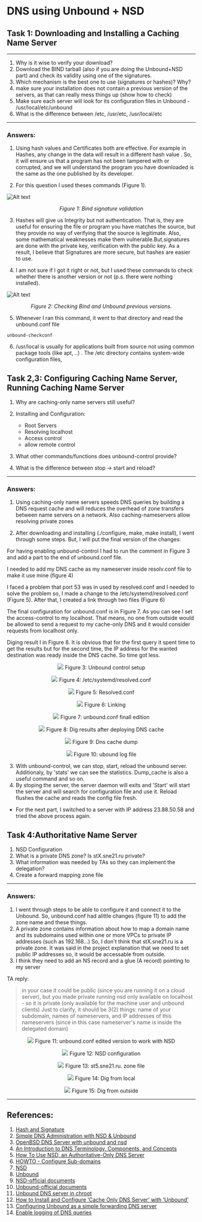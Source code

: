 # DNS using Unbound + NSD

## Task 1: Downloading and Installing a Caching Name Server
--------------
1. Why is it wise to verify your download?
2. Download the BIND tarball (also if you are doing the Unbound+NSD part) and check its validity using one of the signatures.
3. Which mechanism is the best one to use (signatures or hashes)? Why?
4. make sure your installation does not contain a previous version of the servers, as that can really mess things up (show how to check)
5. Make sure each server will look for its configuration files in Unbound - /usr/local/etc/unbound
6. What is the difference between /etc, /usr/etc, /usr/local/etc
--------------

### Answers:

1. Using hash values and Certificates both are effective. For example in Hashes, any change in the data will result in a different hash value . So, it will ensure us that a program has not been tampered with or corrupted, and we will understand the program you have downloaded is the same as the one published by its developer.


2. For this question I used theses commands (Figure 1).


![Alt text](https://i.imgur.com/39nZgx1.png)
<p align = "center">
   <i>Figure 1: Bind signature validation</i>
</p>

3. Hashes will give us Integrity but not authentication. That is, they are useful for ensuring the file or program you have matches the source, but they provide no way of verifying that the source is legitimate. Also, some mathematical weaknesses make them vulnerable.But,signatures are done with the private key, verification with the public key.  As a result, I believe that Signatures are more secure, but hashes are easier to use. 


4. I am not sure if I got it right or not, but I used these commands to check whether there is another version or not (p.s. there were nothing installed).



![Alt text](https://i.imgur.com/yLCRdwz.png)

<p align = "center">
   <i>Figure 2: Checking Bind and Unbound previous versions.</i>
</p>

5. Whenever I ran this command, it went to that directory and read the unbound.conf file

```
unbound-checkconf
```

6. /usr/local is usually for applications built from source not using common package tools (like apt, ..) . The /etc directory contains system-wide configuration files,


## Task 2,3: Configuring Caching Name Server, Running Caching Name Server


1. Why are caching-only name servers still useful?
2. Installing and Configuration:
    * Root Servers
    * Resolving localhost
    * Access control
    * allow remote control

3. What other commands/functions does unbound-control provide? 
4. What is the difference between stop -> start and reload?

-------------------------------------------------------------

### Answers:

1. Using caching-only name servers speeds DNS queries by building a DNS request cache and will reduces the overhead of zone transfers between name servers on a network. Also caching-nameservers allow resolving private zones


2. After downloading and installing (./configure, make, make install), I went through some steps. But, I will put the final version of the changes:

For having enabling unbound-control I had to run the comment in Figure 3 and add a part to the end of unbound.conf file.

I needed to add my DNS cache as my nameserver inside resolv.conf file to make it use mine (figure 4)

I faced a problem that port 53 was in used by resolved.conf and I needed to solve the problem so, I made a change to the /etc/systemd/resolved.conf  (Figure 5). After that, I created a link through two files (Figure 6)

The final configuration for unbound.conf is in Figure 7. As you can see I set the access-control to my localhost. That means, no one from outside would be allowed to send a request to my cache-only DNS and it would consider requests from localhost only.

Diging result I in Figure 8. It is obvious that for the first query it spent time to get the results but for the second time, the IP address for the wanted destination was ready inside the DNS cache. So time got less.

<center>

![](https://i.imgur.com/wZqyx1H.png)
Figure 3: Unbound control setup

![](https://i.imgur.com/pPQCMwC.png)
Figure 4: /etc/systemd/resolved.conf

![](https://i.imgur.com/sp8CFa4.png)
Figure 5: Resolved.conf

![](https://i.imgur.com/cBt1Wsz.png)
Figure 6: Linking

![](https://i.imgur.com/qiuT3GF.png)
Figure 7: unbound.conf finall edition


![](https://i.imgur.com/2STkonO.png)
Figure 8: Dig results after deploying DNS cache

![](https://i.imgur.com/uEUWDRs.png)
Figure 9: Dns cache dump

![](https://i.imgur.com/TSCc4o7.png)
Figure 10: ubound log file

</center>

3. With unbound-control, we can stop, start, reload the unbound server. Additionaly, by 'stats' we can see the statistics. Dump_cache is also a useful command and so on.
4. By stoping the server, the server daemon will exits and 'Start' will start the server and will search for configuration file and use it. Reload flushes the cache and reads  the  config file fresh.


* For the next part, I switched to a server with IP address 23.88.50.58 and tried the above process again.


## Task 4:Authoritative Name Server
1. NSD Configuration
2. What is a private DNS zone? Is stX.sne21.ru private?
3. What information was needed by TAs so they can implement the delegation?
4. Create a forward mapping zone file 
----------------------------------------------------

### Answers:

1. I went through steps to be able to configure it and connect it to the Unbound. So, unbound.conf had alittle changes (figure 11) to add the zone name and these things.
2. A private zone contains information about how to map a domain name and its subdomains used within one or more VPCs to private IP addresses (such as 192.168...) So, I don't think that stX.sne21.ru is a private zone. It was said in the project explanation that we need to set public IP addresses so, it would be accessable from outside. 
3. I think they need to add an NS record and a glue (A record) pointing to my server

TA reply:
> in your case it could be public (since you are running it on a cloud server), but you made private running nsd only available on localhost - so it is private (only available for the machine user and unbound clients)
> Just to clarify, it should be 3(2) things: name of your subdomain, names of nameservers, and IP addresses of this nameservers (since in this case nameserver's name is inside the delegated domain)



<center>

![](https://i.imgur.com/lIr9UoG.png)
Figure 11: unbound.conf edited version to work with NSD

![](https://i.imgur.com/7AVNvBx.png)
Figure 12: NSD configuration

![](https://i.imgur.com/xwPhNlJ.png)
Figure 13: st5.sne21.ru. zone file

![](https://i.imgur.com/AZ6ibfX.png)
Figure 14: Dig from local

![](https://i.imgur.com/079cu2X.png)
Figure 15: Dig from outside

</center>

---
## References:

1. [Hash and Signature](https://proprivacy.com/guides/how-why-and-when-you-should-hash-check)
2. [Simple DNS Administration with NSD & Unbound](https://www.pbdigital.org/post/2020-08-31-nlnetlabs-nsd-unbound-omnios/)
3. [OpenBSD DNS Server with unbound and nsd](https://jamsek.dev/posts/2019/Jul/28/openbsd-dns-server-with-unbound-and-nsd/)
4. [An Introduction to DNS Terminology, Components, and Concepts](https://www.digitalocean.com/community/tutorials/an-introduction-to-dns-terminology-components-and-concepts)
5. [How To Use NSD, an Authoritative-Only DNS Server](https://www.digitalocean.com/community/tutorials/how-to-use-nsd-an-authoritative-only-dns-server-on-ubuntu-14-04)
6. [HOWTO - Configure Sub-domains](http://www.zytrax.com/books/dns/ch9/subdomain.html)
7. [NSD](https://wiki.archlinux.org/title/NSD)
8. [Unbound](https://wiki.archlinux.org/title/unbound)
9. [NSD-official documents](https://www.nlnetlabs.nl/projects/nsd/about/)
10. [Unbound-official documents](https://nlnetlabs.nl/documentation/unbound/unbound.conf/)
11. [Unbound DNS server in chroot](http://sysadminproject.blogspot.com/2014/03/unbound-dns-server-in-chroot.html)
12. [How to Install and Configure ‘Cache Only DNS Server’ with ‘Unbound’](https://www.tecmint.com/setup-dns-cache-server-in-centos-7/)
13. [Configuring Unbound as a simple forwarding DNS server](https://www.redhat.com/sysadmin/forwarding-dns-2)
14. [Enable logging of DNS queries ](https://snippets.khromov.se/enable-logging-of-dns-queries-in-unbound-dns-resolver/)
